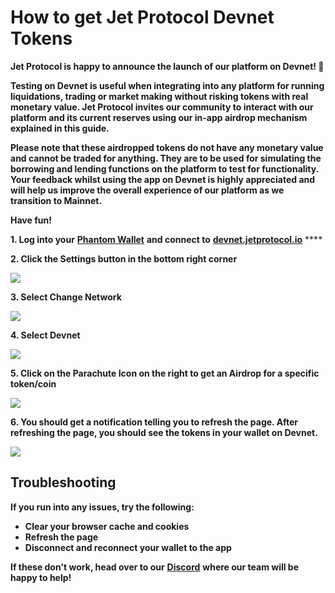# How to get Jet Protocol Devnet Tokens

**Jet Protocol is happy to announce the launch of our platform on Devnet! 🥳**  


**Testing on Devnet is useful when integrating into any platform for running liquidations, trading or market making without risking tokens with real monetary value. Jet Protocol invites our community to interact with our platform and its current reserves using our in-app airdrop mechanism explained in this guide.**   


**Please note that these airdropped tokens do not have any monetary value and cannot be traded for anything. They are to be used for simulating the borrowing and lending functions on the platform to test for functionality. Your feedback whilst using the app on Devnet is highly appreciated and will help us improve the overall experience of our platform as we transition to Mainnet.** 

**Have fun!**  


**1. Log into your** [**Phantom Wallet**](https://phantom.app/) **and connect to** [**devnet.jetprotocol.io**](https://devnet.jetprotocol.io/) ****

**2. Click the Settings button in the bottom right corner** 

![](https://lh6.googleusercontent.com/PXAykXLwoFD19xrIddUZ01YbPgdlvEIriFIWJ6xrn2W2Olhck-uTVLLVQZzerHE9KuiIGFI6j285I-PA1F7Y4BWdzml4LNBUnsA6fIH-gPqSpoP-csDUggjvXWH1PGsbxnp4kWFn=s0)

**3. Select Change Network**

![](https://lh5.googleusercontent.com/3CrI1P18TNZpog4inM02TSZspRsv2KqAitBWOGX4c4Xb2Db_03OcSJ2AHSjzWQqAw5MDnGOCqPwj5Sjyj8Vj68x7bL3i9LkxRNXv7mN5iQyrYf3qOUO57ihcZUSaHQZRda8tc9Uo=s0)

**4. Select Devnet** 

![](https://lh5.googleusercontent.com/OjJTulkvJr0eHdu4jtZuf_ExmDZWrxdtLrgT896GBEPmPC9aQRDquuZpQycEulCU_kLsLY7nQ-qOH08ukju3Yz1VQFW0-T7gIuVoPQIQ-xK7uK8APXoRFRpgkdnbD43Rve0Y7uwI=s0)

**5. Click on the Parachute Icon on the right to get an Airdrop for a specific token/coin** 

![](https://lh3.googleusercontent.com/GvrasxXTypOLANViZRzxYZEz2ZLAnzVvKuH-iyfFwhBbKeOLmtryY3JhDzZITP3xA4vHofzlqeEZRKO1DCJ0ICEVesKJJ4HO5BZxaSPMgYD4aee-n5BPBxGc36xjSkfTqjdnXKrV=s0)

**6. You should get a notification telling you to refresh the page. After refreshing the page, you should see the tokens in your wallet on Devnet.** 

![](https://lh4.googleusercontent.com/315z89oSLxXABtMFclcJ3I0hnxJsAt-fMWnI2B2UdTJfubH6EKesp30RJaJ67EeVzW_hwCh4F1JEvPHSrkw-CShvF5xpZ0nFxg2ptmbqS0OVkCLbO4gPvwQJtv__2BVgVwjwHiE9=s0)

## **Troubleshooting**

**If you run into any issues, try the following:**

* **Clear your browser cache and cookies**
* **Refresh the page**
* **Disconnect and reconnect your wallet to the app** 

**If these don't work, head over to our** [**Discord**](https://discord.gg/nhD2zeBW) **where our team will be happy to help!**  




